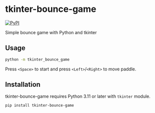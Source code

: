 # tkinter-bounce-game

[![PyPI](https://img.shields.io/pypi/v/tkinter-bounce-game?color=blue)](https://pypi.org/project/tkinter-bounce-game/)

Simple bounce game with Python and tkinter

## Usage

```sh
python -m tkinter_bounce_game
```

Press `<Space>` to start and press `<Left>`/`<Right>` to move paddle.

## Installation

tkinter-bounce-game requires Python 3.11 or later with `tkinter` module.

```sh
pip install tkinter-bounce-game
```
